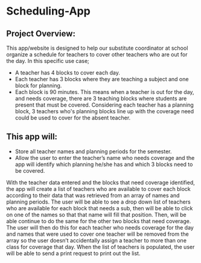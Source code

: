 # Scheduling-App
## Project Overview:
This app/website is designed to help our substitute coordinator at school organize a schedule for teachers to cover other teachers who are out for the day. 
In this specific use case; 
  - A teacher has 4 blocks to cover each day.
  - Each teacher has 3 blocks where they are teaching a subject and one block for planning. 
  - Each block is 90 minutes.
This means when a teacher is out for the day, and needs coverage, there are 3 teaching blocks where students are present that must be covered.
Considering each teacher has a planning block, 3 teachers who's planning blocks line up with the coverage need could be used to cover for the absent teacher. 

## This app will: 

  - Store all teacher names and planning periods for the semester. 
  - Allow the user to enter the teacher’s name who needs coverage and the app will identify which planning he/she has and which 3 blocks need to be covered.

With the teacher data entered and the blocks that need coverage identified, the app will create a list of teachers who are available to cover each block according to their data that was retrieved from an array of names and planning periods.
The user will be able to see a drop down list of teachers who are available for each block that needs a sub, then will be able to click on one of the names so that that name will fill that position. Then, will be able continue to do the same for the other two blocks that need coverage.
The user will then do this for each teacher who needs coverage for the day and names that were used to cover one teacher will be removed from the array so the user doesn’t accidentally assign a teacher to more than one class for coverage that day.
When the list of teachers is populated, the user will be able to send a print request to print out the list.
